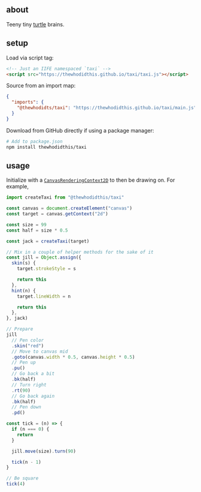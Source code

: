 ## about

Teeny tiny [turtle](https://docs.python.org/3/library/turtle.html) brains.

## setup

Load via script tag:

```html
<!-- Just an IIFE namespaced `taxi` -->
<script src="https://thewhodidthis.github.io/taxi/taxi.js"></script>
```

Source from an import map:

```json
{
  "imports": {
    "@thewhodidts/taxi": "https://thewhodidthis.github.io/taxi/main.js"
  }
}
```

Download from GitHub directly if using a package manager:

```sh
# Add to package.json
npm install thewhodidthis/taxi
```

## usage

Initialize with a [`CanvasRenderingContext2D`](https://developer.mozilla.org/en-US/docs/Web/API/CanvasRenderingContext2D) to then be drawing on. For example,

```js
import createTaxi from "@thewhodidthis/taxi"

const canvas = document.createElement("canvas")
const target = canvas.getContext("2d")

const size = 99
const half = size * 0.5

const jack = createTaxi(target)

// Mix in a couple of helper methods for the sake of it
const jill = Object.assign({
  skin(s) {
    target.strokeStyle = s

    return this
  },
  hint(n) {
    target.lineWidth = n

    return this
  },
}, jack)

// Prepare
jill
  // Pen color
  .skin("red")
  // Move to canvas mid
  .goto(canvas.width * 0.5, canvas.height * 0.5)
  // Pen up
  .pu()
  // Go back a bit
  .bk(half)
  // Turn right
  .rt(90)
  // Go back again
  .bk(half)
  // Pen down
  .pd()

const tick = (n) => {
  if (n === 0) {
    return
  }

  jill.move(size).turn(90)

  tick(n - 1)
}

// Be square
tick(4)
```
